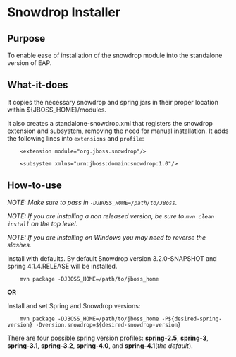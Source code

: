 Snowdrop Installer
==================

Purpose
--------

To enable ease of installation of the snowdrop module into the standalone version of EAP.

What-it-does
------------

It copies the necessary snowdrop and spring jars in their proper location within ${JBOSS_HOME}/modules.

It also creates a standalone-snowdrop.xml that registers the snowdrop extension and subsystem, removing the need for manual 
installation. It adds the following lines into `extensions` and `profile`:

        <extension module="org.jboss.snowdrop"/>
        
        <subsystem xmlns="urn:jboss:domain:snowdrop:1.0"/>


How-to-use
-----------

*NOTE: Make sure to pass in `-DJBOSS_HOME=/path/to/JBoss`.*

*NOTE: If you are installing a non released version, be sure to `mvn clean install` on the top level.*

*NOTE: If you are installing on Windows you may need to reverse the slashes.*

Install with defaults. By default Snowdrop version 3.2.0-SNAPSHOT and spring 4.1.4.RELEASE will be installed.

        mvn package -DJBOSS_HOME=/path/to/jboss_home

**OR**

Install and set Spring and Snowdrop versions:

        mvn package -DJBOSS_HOME=/path/to/jboss_home -P${desired-spring-version} -Dversion.snowdrop=${desired-snowdrop-version}

There are four possible spring version profiles: **spring-2.5**, **spring-3**, **spring-3.1**, **spring-3.2**, **spring-4.0**, 
and **spring-4.1**(*the default*).
